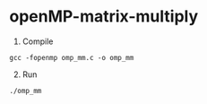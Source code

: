# openMP-matrix-multiply

1. Compile
```
gcc -fopenmp omp_mm.c -o omp_mm
```

2. Run
```
./omp_mm
```
